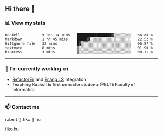## Hi there 👋

### 📊 View my stats

<!--START_SECTION:waka-->
```text
Haskell          5 hrs 14 mins   ████████████████▓░░░░░░░░   66.80 % 
Markdown         1 hr 45 mins    █████▓░░░░░░░░░░░░░░░░░░░   22.52 % 
GitIgnore file   32 mins         █▓░░░░░░░░░░░░░░░░░░░░░░░   06.87 % 
textmate         8 mins          ▒░░░░░░░░░░░░░░░░░░░░░░░░   01.90 % 
htaccess         3 mins          ▒░░░░░░░░░░░░░░░░░░░░░░░░   00.71 % 
```
<!--END_SECTION:waka-->


---

### 🔭 I’m currently working on
- [RefactorErl](https://plc.inf.elte.hu/erlang/) and [Erlang LS](https://erlang-ls.github.io) integration
- Teaching Haskell to first semester students @ELTE Faculty of Informatics

---



### 📫 Contact me
robert [] fiko [] hu

[fiko.hu](https://fiko.hu)


<!--
**robertfiko/robertfiko** is a ✨ _special_ ✨ repository because its `README.md` (this file) appears on your GitHub profile.

Here are some ideas to get you started:

- 🔭 I’m currently working on ...
- 🌱 I’m currently learning ...
- 👯 I’m looking to collaborate on ...
- 🤔 I’m looking for help with ...
- 💬 Ask me about ...
- 📫 How to reach me: ...
- 😄 Pronouns: ...
- ⚡ Fun fact: ...
-->
